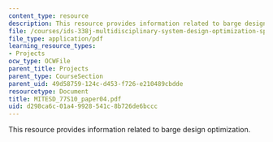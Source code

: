 ```yaml
---
content_type: resource
description: This resource provides information related to barge design optimization.
file: /courses/ids-338j-multidisciplinary-system-design-optimization-spring-2010/d298ca6c01a49928541c8b726de6bccc_MITESD_77S10_paper04.pdf
file_type: application/pdf
learning_resource_types:
- Projects
ocw_type: OCWFile
parent_title: Projects
parent_type: CourseSection
parent_uid: 49d58759-124c-d453-f726-e210489cbdde
resourcetype: Document
title: MITESD_77S10_paper04.pdf
uid: d298ca6c-01a4-9928-541c-8b726de6bccc
---
```

This resource provides information related to barge design optimization.

